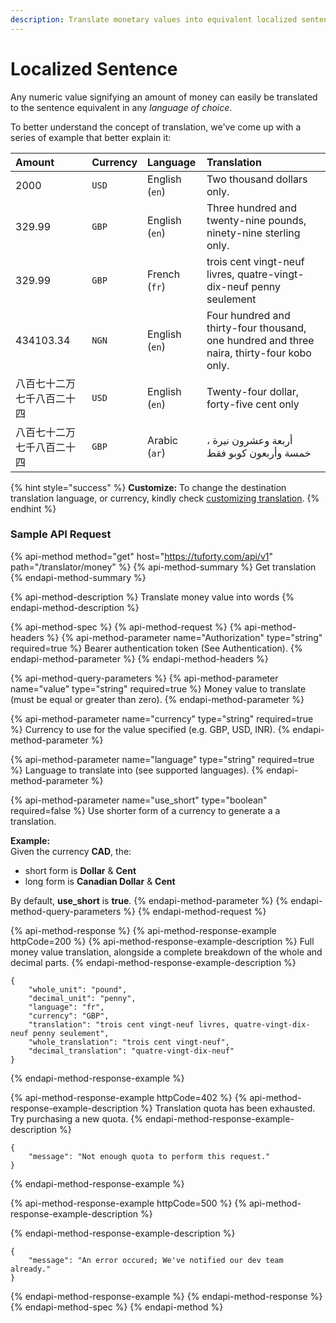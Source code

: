 ```yaml
---
description: Translate monetary values into equivalent localized sentence.
---
```


# Localized Sentence

Any numeric value signifying an amount of money can easily be translated to the sentence equivalent in any _language of choice_.

To better understand the concept of translation, we've come up with a series of example that better explain it:

| Amount | Currency | Language | Translation |
| :--- | :--- | :--- | :--- |
| 2000 | `USD`  | English \(`en`\) | Two thousand dollars only. |
| 329.99 | `GBP`  | English \(`en`\) | Three hundred and twenty-nine pounds, ninety-nine sterling only. |
| 329.99 | `GBP` | French \(`fr`\) | trois cent vingt-neuf livres, quatre-vingt-dix-neuf penny seulement |
| 434103.34 | `NGN` | English \(`en`\) | Four hundred and thirty-four thousand, one hundred and three naira, thirty-four kobo only. |
| 八百七十二万七千八百二十四 | `USD` | English \(`en`\) | Twenty-four dollar, forty-five cent only |
| 八百七十二万七千八百二十四 | `GBP` | Arabic \(`ar`\) | أربعة وعشرون نيرة ، خمسة وأربعون كوبو فقط |

{% hint style="success" %}
**Customize:** To change the destination translation language, or currency, kindly check [customizing translation](customizing-translation.md).
{% endhint %}

### Sample API Request

{% api-method method="get" host="https://tuforty.com/api/v1" path="/translator/money" %}
{% api-method-summary %}
Get translation
{% endapi-method-summary %}

{% api-method-description %}
Translate money value into words
{% endapi-method-description %}

{% api-method-spec %}
{% api-method-request %}
{% api-method-headers %}
{% api-method-parameter name="Authorization" type="string" required=true %}
Bearer authentication token \(See Authentication\).
{% endapi-method-parameter %}
{% endapi-method-headers %}

{% api-method-query-parameters %}
{% api-method-parameter name="value" type="string" required=true %}
Money value to translate \(must be equal or greater than zero\).
{% endapi-method-parameter %}

{% api-method-parameter name="currency" type="string" required=true %}
Currency to use for the value specified \(e.g. GBP, USD, INR\).
{% endapi-method-parameter %}

{% api-method-parameter name="language" type="string" required=true %}
Language to translate into \(see supported languages\).
{% endapi-method-parameter %}

{% api-method-parameter name="use\_short" type="boolean" required=false %}
Use shorter form of a currency to generate a  a translation.  
  
**Example:**  
Given the currency **CAD**, the:  
- short form is **Dollar** & **Cent**  
- long form  is **Canadian Dollar** & **Cent**  
  
By default, **use\_short** is **true**.
{% endapi-method-parameter %}
{% endapi-method-query-parameters %}
{% endapi-method-request %}

{% api-method-response %}
{% api-method-response-example httpCode=200 %}
{% api-method-response-example-description %}
Full money value translation, alongside a complete breakdown of the whole and decimal parts.
{% endapi-method-response-example-description %}

```
{
    "whole_unit": "pound",
    "decimal_unit": "penny",
    "language": "fr",
    "currency": "GBP",
    "translation": "trois cent vingt-neuf livres, quatre-vingt-dix-neuf penny seulement",
    "whole_translation": "trois cent vingt-neuf",
    "decimal_translation": "quatre-vingt-dix-neuf"
}
```
{% endapi-method-response-example %}

{% api-method-response-example httpCode=402 %}
{% api-method-response-example-description %}
Translation quota has been exhausted. Try purchasing a new quota.
{% endapi-method-response-example-description %}

```
{
    "message": "Not enough quota to perform this request."  
}
```
{% endapi-method-response-example %}

{% api-method-response-example httpCode=500 %}
{% api-method-response-example-description %}

{% endapi-method-response-example-description %}

```
{
    "message": "An error occured; We've notified our dev team already."
}
```
{% endapi-method-response-example %}
{% endapi-method-response %}
{% endapi-method-spec %}
{% endapi-method %}



